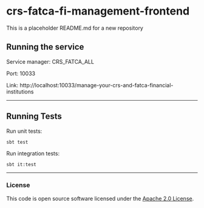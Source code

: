 
# crs-fatca-fi-management-frontend

This is a placeholder README.md for a new repository

## Running the service

Service manager: CRS_FATCA_ALL

Port: 10033

Link: http://localhost:10033/manage-your-crs-and-fatca-financial-institutions

 ---

## Running Tests
Run unit tests:
 ```
 sbt test
 ```

Run integration tests:
 ```
 sbt it:test
 ```

 ---



### License

This code is open source software licensed under the [Apache 2.0 License]("http://www.apache.org/licenses/LICENSE-2.0.html").